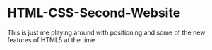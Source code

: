 # HTML-CSS-Second-Website
This is just me playing around with positioning and some of the new features of HTML5 at the time
